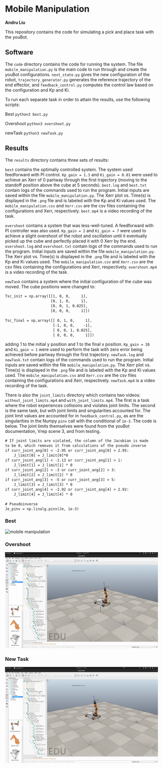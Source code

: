 # Mobile Manipulation
**Andru Liu**

This repository contains the code for simulating a pick and place task with the youBot. 

## Software
The `code` directory contains the code for running the system. The file `mobile_manipulation.py` is the main code to run through and create the youBot configurations. `next_state.py` gives the new configuration of the robot, `trajectory_generator.py` generates the reference trajectory of the end effector, and `feedback_control.py` computes the control law based on the configuration and Kp and Ki. 

To run each separate task in order to attain the results, use the following scripts: 

Best `python3 best.py`

Overshoot `python3 overshoot.py`

newTask `python3 newTask.py`

## Results
The `results` directory contains three sets of results:

`best` contains the optimally controlled system. The system used feedforward with PI control. `Kp_gain = 1.3` and `Ki_gain = 0.01` were used to achieve an Xerr of 0 partway through the first trajectory (moving to the standoff position above the cube at 5 seconds). `best.log` and `best.txt` contain logs of the commands used to run the program. Initial inputs are saved within the file `mobile_manipulation.py`. The Xerr plot vs. Time(s) is displayed in the `.png` file and is labeled with the Kp and Ki values used. The `mobile_manipulation.csv` and `Xerr.csv` are the csv files containing the configurations and Xerr, respectively. `best.mp4` is a video recording of the task. 

`overshoot` contains a system that was less-well-tuned. A feedforward with PI controller was also used. `Kp_gain = 2` and `Ki_gain = 7` were used to achieve a slight overshoot of the robot and oscillation until it eventually picked up the cube and perfectly placed it with 0 Xerr by the end. `overshoot.log` and `overshoot.txt` contain logs of the commands used to run the program. Initial inputs are saved within the file `mobile_manipulation.py`. The Xerr plot vs. Time(s) is displayed in the `.png` file and is labeled with the Kp and Ki values used. The `mobile_manipulation.csv` and `Xerr.csv` are the csv files containing the configurations and Xerr, respectively. `overshoot.mp4` is a video recording of the task. 

`newTask` contains a system where the initial configuration of the cube was moved. The cube positions were changed to:
```
Tsc_init = np.array([[1, 0, 0,     1],
                     [0, 1, 0,     1],
                     [0, 0, 1, 0.025],
                     [0, 0, 0,     1]])

Tsc_final = np.array([[ 0, 1, 0,     1],
                      [-1, 0, 0,    -1],
                      [ 0, 0, 1, 0.025],
                      [ 0, 0, 0,     1]])
```
adding 1 to the initial y position and 1 to the final x position. `Kp_gain = 20` and `Ki_gain = 1` were used to perform the task with zero error being achieved before partway through the first trajectory. `newTask.log` and `newTask.txt` contain logs of the commands used to run the program. Initial inputs are saved within the file `mobile_manipulation.py`. The Xerr plot vs. Time(s) is displayed in the `.png` file and is labeled with the Kp and Ki values used. The `mobile_manipulation.csv` and `Xerr.csv` are the csv files containing the configurations and Xerr, respectively. `newTask.mp4` is a video recording of the task. 

There is also the `joint_limits` directory which contains two videos: `without_joint_limits.mp4` and `with_joint_limits.mp4`. The first is a task where the robot experiences collisions and violates joint limits. The second is the same task, but with joint limits and singularities accounted for. The joint limit values are accounted for in `feedback_control.py`, as are the singularities in the Numpy `pinv` call with the conditional of `1e-3`. The code is below. The joint limits themselves were found from the youBot documentation, Vrep scene 3, and from testing.

```
# If joint limits are violated, the column of the Jacobian is made 
to be 0, which removes it from calculations of the pseudo inverse
if curr_joint_ang[0] < -2.95 or curr_joint_ang[0] > 2.95:
    J_limit[0] = J_limit[0]*0
if curr_joint_ang[1] < -1.13 or curr_joint_ang[1] > 1:
    J_limit[1] = J_limit[1] * 0
if curr_joint_ang[2] < -3 or curr_joint_ang[2] > 3:
    J_limit[2] = J_limit[2] * 0
if curr_joint_ang[3] < -5 or curr_joint_ang[3] > 5:
    J_limit[3] = J_limit[3] * 0
if curr_joint_ang[4] < -2.92 or curr_joint_ang[4] > 2.92:
    J_limit[4] = J_limit[4] * 0

# Pseudoinverse 
Je_pinv = np.linalg.pinv(Je, 1e-3)
```

### Best
![mobile manipulation](/results/gifs/mobile-manipulation.gif)

### Overshoot
![overshoot](/results/gifs/overshoot.gif)

### New Task
![new task](/results/gifs/new-task.gif)
